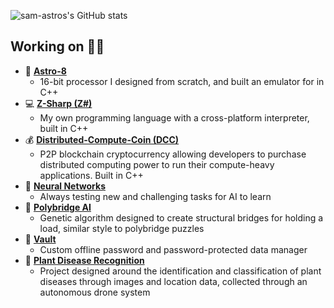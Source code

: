 
![sam-astros's GitHub stats](https://github-readme-stats.vercel.app/api?username=sam-astro&theme=github_dark)

## Working on 👩‍💻
* 💽 [**Astro-8**](https://github.com/sam-astro/Astro8-Computer)
  * 16-bit processor I designed from scratch, and built an emulator for in C++
* 💻 [**Z-Sharp (Z#)**](https://github.com/sam-astro/Z-Sharp)
  * My own programming language with a cross-platform interpreter, built in C++
* 💰 [**Distributed-Compute-Coin (DCC)**](https://github.com/sam-astro/Distributed-Compute-Coin)
  * P2P blockchain cryptocurrency allowing developers to purchase distributed computing power to run their compute-heavy applications. Built in C++
* 🧠 [**Neural Networks**](https://github.com/sam-astro/NN-2)
  * Always testing new and challenging tasks for AI to learn
* 🌉 [**Polybridge AI**](https://github.com/sam-astro/Genetic-Algorithm-Poly-Bridge)
  * Genetic algorithm designed to create structural bridges for holding a load, similar style to polybridge puzzles
* 🔐 [**Vault**](https://github.com/sam-astro/vault)
  * Custom offline password and password-protected data manager
* 🌱 [**Plant Disease Recognition**](https://github.com/sam-astro/plant-disease-recognition)
  * Project designed around the identification and classification of plant diseases through images and location data, collected through an autonomous drone system
